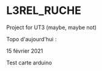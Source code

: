 # L3REL_RUCHE
Project for UT3 (maybe, maybe not)

Topo d'aujourd'hui :


15 février 2021

Test carte arduino
